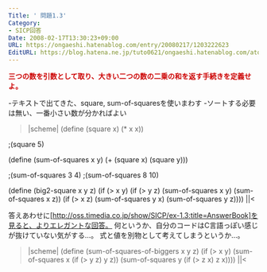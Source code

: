 ```yaml
---
Title: ' 問題1.3'
Category:
- SICP回答
Date: 2008-02-17T13:30:23+09:00
URL: https://ongaeshi.hatenablog.com/entry/20080217/1203222623
EditURL: https://blog.hatena.ne.jp/tuto0621/ongaeshi.hatenablog.com/atom/entry/6435922169449193182
---
```


<span style="font-weight:bold;color:#CC0000;">三つの数を引数として取り、大きい二つの数の二乗の和を返す手続きを定義せよ。</span>

-テキストで出てきた、square, sum-of-squaresを使いまわす
-ソートする必要は無い、一番小さい数が分かればよい

>|scheme|
(define (square x)
  (* x x))

;(square 5)
  
(define (sum-of-squares x y)
  (+ (square x) (square y)))

;(sum-of-squares 3 4) 
;(sum-of-squares 8 10) 

(define (big2-square x y z)
   (if (> x y)
       (if (> y z)
	   (sum-of-squares x y)
	   (sum-of-squares x z))
       (if (> x z)
	   (sum-of-squares y x)
	   (sum-of-squares y z))))
||<

答えあわせに[http://oss.timedia.co.jp/show/SICP/ex-1.3:title=AnswerBook]を見ると、よりエレガントな回答。
何というか、自分のコードはC言語っぽい感じが抜けていない気がする...。
式と値を別物として考えてしまうというか...。

>|scheme|
(define (sum-of-squares-of-biggers x y z)
  (if (> x y)
      (sum-of-squares x (if (> y z) y z))
      (sum-of-squares y (if (> z x) z x))))
||<
